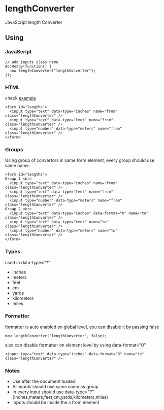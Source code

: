 # lengthConverter
JavaScript length Converter

## Using

### JavaScript
```
// add inputs class name
docReady(function() {
  new lengthConverter("lengthConverter");
});
```
### HTML
check [example](https://aldf.github.io/lengthConverter/example.html)
```
<form id="lengths">
  <input type="text" data-type="inches" name="from" class="lengthConverter" />
  <input type="text" data-type="feet" name="from" class="lengthConverter" />
  <input type="number" data-type="meters" name="from" class="lengthConverter" />
</form>
```

### Groups
Using group of convertors in same form element, 
every group should use same name.
```
<form id="lengths">
Group 1 <br>
  <input type="text" data-type="inches" name="from" class="lengthConverter" />
  <input type="text" data-type="feet" name="from" class="lengthConverter" />
  <input type="number" data-type="meters" name="from" class="lengthConverter" />
Group 2 <br>
  <input type="text" data-type="inches" data-format="0" name="to" class="lengthConverter" />
  <input type="text" data-type="feet" name="to" class="lengthConverter" />
  <input type="number" data-type="meters" name="to" class="lengthConverter" />
</form>
```

### Types
used in data-type="?"
- inches
- meters 
- feet
- cm
- yards 
- kilometers
- miles

### Formatter
formatter is auto enabled on global level, you can disable it by passing false
```
new lengthConverter("lengthConverter", false);
```
also can disable formatter on element level by using data-format="0"
```
<input type="text" data-type="inches" data-format="0" name="to" class="lengthConverter" />
```

### Notes
- Use after the document loaded
- All inputs should use same name as group
- In every input should use data-type="?" {inches,meters,feet,cm,yards,kilometers,miles}
- Inputs should be inside the a from element
